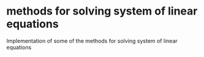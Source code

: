 # methods for solving system of linear equations
 Implementation of some of the methods for solving system of linear equations

